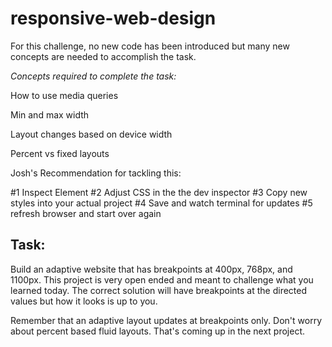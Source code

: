 # responsive-web-design

For this challenge, no new code has been introduced but many new concepts are needed to accomplish the task.

*Concepts required to complete the task:*

How to use media queries

Min and max width

Layout changes based on device width

Percent vs fixed layouts

Josh's Recommendation for tackling this:

#1 Inspect Element
#2 Adjust CSS in the the dev inspector
#3 Copy new styles into your actual project
#4 Save and watch terminal for updates
#5 refresh browser and start over again


## Task: 

Build an adaptive website that has breakpoints at 400px, 768px, and 1100px.  This project is very open ended and meant to challenge what you learned today.  The correct solution will have breakpoints at the directed values but how it looks is up to you.  

Remember that an adaptive layout updates at breakpoints only.  Don't worry about percent based fluid layouts.  That's coming up in the next project.